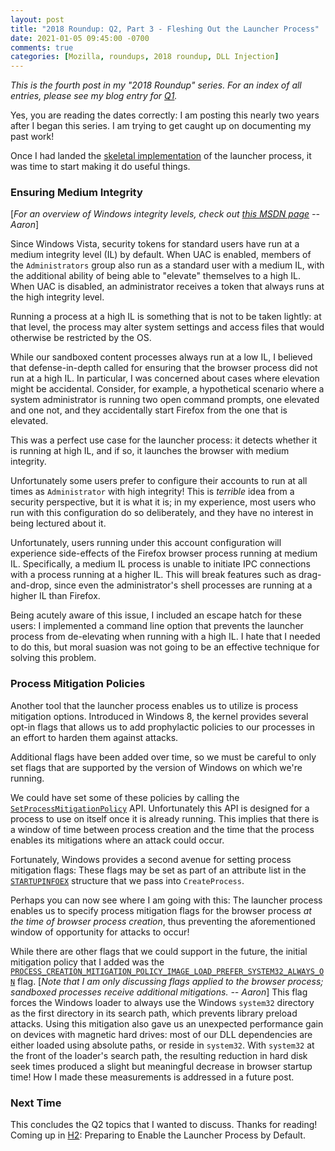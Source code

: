 ```yaml
---
layout: post
title: "2018 Roundup: Q2, Part 3 - Fleshing Out the Launcher Process"
date: 2021-01-05 09:45:00 -0700
comments: true
categories: [Mozilla, roundups, 2018 roundup, DLL Injection]
---
```

*This is the fourth post in my "2018 Roundup" series. For an index of all entries, please see my 
blog entry for [Q1](https://dblohm7.ca/blog/2019/01/18/2018-roundup-q1/).*

Yes, you are reading the dates correctly: I am posting this nearly two years after I began this series. 
I am trying to get caught up on documenting my past work!

Once I had landed the [skeletal implementation](https://dblohm7.ca/blog/2021/01/04/2018-roundup-q2-part2/) 
of the launcher process, it was time to start making it do useful things.

### Ensuring Medium Integrity
[*For an overview of Windows integrity levels, check out [this MSDN page](https://docs.microsoft.com/en-us/windows/win32/secauthz/mandatory-integrity-control) -- Aaron*]

Since Windows Vista, security tokens for standard users have run at a medium integrity level (IL) by default.
When UAC is enabled, members of the `Administrators` group also run as a standard user with a medium IL, with 
the additional ability of being able to "elevate" themselves to a high IL. When UAC is disabled, an administrator 
receives a token that always runs at the high integrity level.

Running a process at a high IL is something that is not to be taken lightly: at that level, the process may 
alter system settings and access files that would otherwise be restricted by the OS.

While our sandboxed content processes always run at a low IL, I believed that defense-in-depth called for ensuring 
that the browser process did not run at a high IL. In particular, I was concerned about cases where elevation
might be accidental. Consider, for example, a hypothetical scenario where a system administrator is running two
open command prompts, one elevated and one not, and they accidentally start Firefox from the one that is elevated.

This was a perfect use case for the launcher process: it detects whether it is running at high IL, and if so, 
it launches the browser with medium integrity.

Unfortunately some users prefer to configure their accounts to run at all times as `Administrator` with high integrity! 
This is *terrible* idea from a security perspective, but it is what it is; in my experience, most users who 
run with this configuration do so deliberately, and they have no interest in being lectured about it.

Unfortunately, users running under this account configuration will experience side-effects of the Firefox browser 
process running at medium IL. Specifically, a medium IL process is unable to initiate IPC connections with a process 
running at a higher IL. This will break features such as drag-and-drop, since even the administrator's shell processes are running 
at a higher IL than Firefox.

Being acutely aware of this issue, I included an escape hatch for these users: I implemented a command line option 
that prevents the launcher process from de-elevating when running with a high IL. I hate that I needed to do this, 
but moral suasion was not going to be an effective technique for solving this problem.

### Process Mitigation Policies

Another tool that the launcher process enables us to utilize is process mitigation options. Introduced in Windows 8, 
the kernel provides several opt-in flags that allows us to add prophylactic policies to our processes in an effort to 
harden them against attacks.

Additional flags have been added over time, so we must be careful to only set flags that are supported by the version 
of Windows on which we're running.

We could have set some of these policies by calling the 
[`SetProcessMitigationPolicy`](https://docs.microsoft.com/en-us/windows/win32/api/processthreadsapi/nf-processthreadsapi-setprocessmitigationpolicy) API. 
Unfortunately this API is designed for a process to use on itself once it is already running. This implies that there 
is a window of time between process creation and the time that the process enables its mitigations where an attack could occur.

Fortunately, Windows provides a second avenue for setting process mitigation flags: These flags may be set as part of 
an attribute list in the [`STARTUPINFOEX`](https://docs.microsoft.com/en-us/windows/win32/api/winbase/ns-winbase-startupinfoexw) 
structure that we pass into `CreateProcess`.

Perhaps you can now see where I am going with this: The launcher process enables us to specify process mitigation flags 
for the browser process *at the time of browser process creation*, thus preventing the aforementioned window of opportunity 
for attacks to occur!

While there are other flags that we could support in the future, the initial mitigation policy that I added was the 
[`PROCESS_CREATION_MITIGATION_POLICY_IMAGE_LOAD_PREFER_SYSTEM32_ALWAYS_ON`](https://docs.microsoft.com/en-us/windows/win32/api/processthreadsapi/nf-processthreadsapi-updateprocthreadattribute) 
flag. [*Note that I am only discussing flags applied to the browser process; sandboxed processes receive additional mitigations. -- Aaron*] 
This flag forces the Windows loader to always use the Windows `system32` directory as the first directory in its search path, 
which prevents library preload attacks. Using this mitigation also gave us an unexpected performance gain on devices with 
magnetic hard drives: most of our DLL dependencies are either loaded using absolute paths, or reside in `system32`. With 
`system32` at the front of the loader's search path, the resulting reduction in hard disk seek times produced a slight but 
meaningful decrease in browser startup time! How I made these measurements is addressed in a future post.

### Next Time
This concludes the Q2 topics that I wanted to discuss. Thanks for reading! Coming up in [H2](https://dblohm7.ca/blog/2021/02/24/2018-roundup-h2/): Preparing to Enable the Launcher Process by Default.
